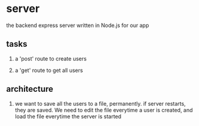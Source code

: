 # server

the backend express server written in Node.js for our app


## tasks

1. a 'post' route to create users

2. a 'get' route to get all users


## architecture

1. we want to save all the users to a file, permanently.  if server restarts, they are saved.  We need to edit the file everytime a user is created,
and load the file everytime the server is started

